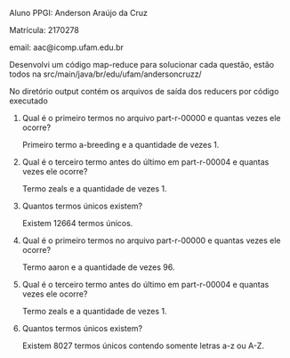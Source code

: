 <p>Aluno PPGI: Anderson Araújo da Cruz</p>
<p>Matrícula: 2170278</p>
<p>email: aac@icomp.ufam.edu.br</p>
<p></p>
<p>Desenvolvi um código map-reduce para solucionar cada questão, estão todos na src/main/java/br/edu/ufam/andersoncruzz/</p>
<p>No diretório output contém os arquivos de saída dos reducers por código executado</p>
<p></p>
<ol>
	<li><p>Qual é o primeiro termos no arquivo part-r-00000 e quantas vezes ele ocorre?</p>
	<p>Primeiro termo a-breeding e a quantidade de vezes 1.</p></li>
	<li><p>Qual é o terceiro termo antes do último em part-r-00004 e quantas vezes ele ocorre?</p>
	<p>Termo zeals e a quantidade de vezes 1.</p></li>
	<li><p>Quantos termos únicos existem?</p>
	<p>Existem 12664 termos únicos.</p></li>
	<li><p>Qual é o primeiro termos no arquivo part-r-00000 e quantas vezes ele ocorre?</p>
	<p>Termo aaron e a quantidade de vezes 96.</p></li>
	<li><p>Qual é o terceiro termo antes do último em part-r-00004 e quantas vezes ele ocorre?</p>
	<p>Termo zeals e a quantidade de vezes 1.</p></li>
	<li><p>Quantos termos únicos existem?</p>
	<p>Existem 8027 termos únicos contendo somente letras a-z ou A-Z.</p></li>
</ol>
